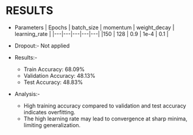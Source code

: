 # RESULTS

- Parameters
| Epochs | batch_size | momentum | weight_decay | learning_rate |
|---|---|---|---|---|
|150 | 128 | 0.9 | 1e-4 | 0.1 |

- Dropout:- Not applied
- Results:-
    - Train Accuracy: 68.09%
    - Validation Accuracy: 48.13%
    - Test Accuracy: 48.83%
- Analysis:- 
    - High training accuracy compared to validation and test accuracy indicates overfitting.
    - The high learning rate may lead to convergence at sharp minima, limiting generalization.